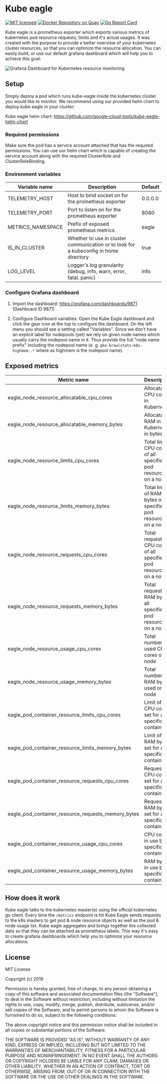 # Kube eagle

<!-- prettier-ignore -->
[![MIT licensed](https://img.shields.io/badge/license-MIT-blue.svg)](https://raw.githubusercontent.com/google-cloud-tools/kube-eagle/master/LICENSE)
[![Docker Repository on Quay](https://quay.io/repository/google-cloud-tools/kube-eagle/status "Docker Repository on Quay")](https://quay.io/repository/google-cloud-tools/kube-eagle)
[![Go Report Card](https://goreportcard.com/badge/github.com/google-cloud-tools/kube-eagle)](https://goreportcard.com/report/github.com/google-cloud-tools/kube-eagle)

Kube eagle is a prometheus exporter which exports various metrics of kubernetes pod resource requests, limits and it's actual usages. It was created with the purpose to provide a better overview of your kubernetes cluster resources, so that you can optimize the resource allocation. You can easily build, or use our default grafana dashboard which will help you to achieve this goal:

![Grafana Dashboard for Kubernetes resource monitoring](https://raw.githubusercontent.com/google-cloud-tools/kube-eagle/master/grafana-sample.png)

## Setup

Simply deploy a pod which runs kube-eagle inside the kubernetes cluster you would like to monitor. We recommend using our provided helm chart to deploy kube eagle in your cluster:

Kube eagle helm chart: https://github.com/google-cloud-tools/kube-eagle-helm-chart

### Required permissions

Make sure the pod has a service account attached that has the required permissions. You can use our helm chart which is capable of creating the service account along with the required ClusterRole and ClusterRoleBinding.

### Environment variables

| Variable name     | Description                                                                           | Default |
| ----------------- | ------------------------------------------------------------------------------------- | ------- |
| TELEMETRY_HOST    | Host to bind socket on for the prometheus exporter                                    | 0.0.0.0 |
| TELEMETRY_PORT    | Port to listen on for the prometheus exporter                                         | 8080    |
| METRICS_NAMESPACE | Prefix of exposed prometheus metrics                                                  | eagle   |
| IS_IN_CLUSTER     | Whether to use in cluster communication or to look for a kubeconfig in home directory | true    |
| LOG_LEVEL         | Logger's log granularity (debug, info, warn, error, fatal, panic)                     | info    |

### Configure Grafana dashboard

1. Import the dashboard: https://grafana.com/dashboards/9871 (Dashboard ID 9871)

2. Configure Dashboard variables: Open the Kube Eagle dashboard and click the gear icon at the top to configure the dashboard. On the left menu you should see a setting called "Variables". Since we don't have an explicit label for nodepools (yet) we rely on given node names which usually carry the nodepool name in it. Thus provide the full "node name prefix" including the nodepool name (e. g. `gke-brawlstats-k8s-highmem-.*` where as highmem is the nodepool name).

## Exposed metrics

| Metric name                                        | Description                                                         |
| -------------------------------------------------- | ------------------------------------------------------------------- |
| eagle_node_resource_allocatable_cpu_cores          | Allocatable CPU cores in Kubernetes                                 |
| eagle_node_resource_allocatable_memory_bytes       | Allocatable RAM in Kubernetes in bytes                              |
| eagle_node_resource_limits_cpu_cores               | Total limit CPU cores of all specified pod resources on a node      |
| eagle_node_resource_limits_memory_bytes            | Total limit of RAM bytes of all specified pod resources on a node   |
| eagle_node_resource_requests_cpu_cores             | Total request of CPU cores of all specified pod resources on a node |
| eagle_node_resource_requests_memory_bytes          | Total request of RAM bytes all specified pod resources on a node    |
| eagle_node_resource_usage_cpu_cores                | Total number of used CPU cores on a node                            |
| eagle_node_resource_usage_memory_bytes             | Total number of RAM bytes used on a node                            |
| eagle_pod_container_resource_limits_cpu_cores      | Limit of CPU cores set for a specific container                     |
| eagle_pod_container_resource_limits_memory_bytes   | Limit of RAM bytes set for a specific container                     |
| eagle_pod_container_resource_requests_cpu_cores    | Requested CPU cores set for a specific container                    |
| eagle_pod_container_resource_requests_memory_bytes | Requested RAM bytes set for a specific container                    |
| eagle_pod_container_resource_usage_cpu_cores       | CPU cores in use by a specific container                            |
| eagle_pod_container_resource_usage_memory_bytes    | RAM bytes in use by a specific container                            |

## How does it work

Kube eagle talks to the kubernetes master(s) using the official kubernetes go client. Every time the `/metrics` endpoint is hit Kube Eagle sends requests to the k8s masters to get pod & node resource objects as well as the pod & node usage list. Kube eagle aggregates and brings together the collected data so that they can be attached as prometheus labels. This way it's easy to create grafana dashboards which help you to optimize your resource allocations.

## License

MIT License

Copyright (c) 2019

Permission is hereby granted, free of charge, to any person obtaining a copy
of this software and associated documentation files (the "Software"), to deal
in the Software without restriction, including without limitation the rights
to use, copy, modify, merge, publish, distribute, sublicense, and/or sell
copies of the Software, and to permit persons to whom the Software is
furnished to do so, subject to the following conditions:

The above copyright notice and this permission notice shall be included in all
copies or substantial portions of the Software.

THE SOFTWARE IS PROVIDED "AS IS", WITHOUT WARRANTY OF ANY KIND, EXPRESS OR
IMPLIED, INCLUDING BUT NOT LIMITED TO THE WARRANTIES OF MERCHANTABILITY,
FITNESS FOR A PARTICULAR PURPOSE AND NONINFRINGEMENT. IN NO EVENT SHALL THE
AUTHORS OR COPYRIGHT HOLDERS BE LIABLE FOR ANY CLAIM, DAMAGES OR OTHER
LIABILITY, WHETHER IN AN ACTION OF CONTRACT, TORT OR OTHERWISE, ARISING FROM,
OUT OF OR IN CONNECTION WITH THE SOFTWARE OR THE USE OR OTHER DEALINGS IN THE
SOFTWARE.
